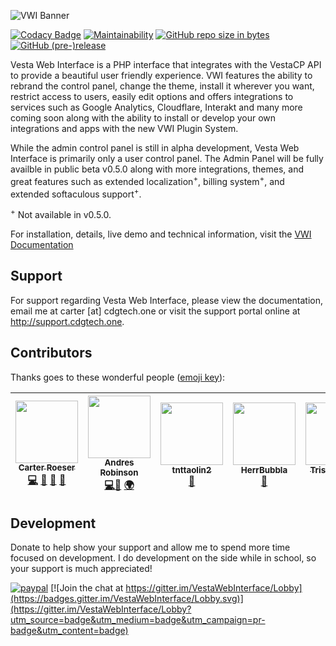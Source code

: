 ![VWI Banner](https://raw.githubusercontent.com/cdgco/VestaWebInterface/master/VWI%20Banner.png)

[![Codacy Badge](https://api.codacy.com/project/badge/Grade/7e9666795d6b4aa1a7838f7af599b720)](https://www.codacy.com/app/carter/VestaWebInterface?utm_source=github.com&amp;utm_medium=referral&amp;utm_content=cdgco/VestaWebInterface&amp;utm_campaign=Badge_Grade)
[![Maintainability](https://api.codeclimate.com/v1/badges/89b83ed998d2615a4bd6/maintainability)](https://codeclimate.com/github/cdgco/VestaWebInterface/maintainability)
[![GitHub repo size in bytes](https://img.shields.io/github/repo-size/cdgco/vestawebinterface.svg)](https://github.com/cdgco/VestaWebInterface/releases)
[![GitHub (pre-)release](https://img.shields.io/github/release/cdgco/vestawebinterface/all.svg)](https://github.com/cdgco/VestaWebInterface/releases)

Vesta Web Interface is a PHP interface that integrates with the VestaCP API to provide a beautiful user friendly experience. VWI features the ability to rebrand the control panel, change the theme, install it wherever you want, restrict access to users, easily edit options and offers integrations to services such as Google Analytics, Cloudflare, Interakt and many more coming soon along with the ability to install or develop your own integrations and apps with the new VWI Plugin System.

While the admin control panel is still in alpha development, Vesta Web Interface is primarily only a user control panel. The Admin Panel will be fully availble in public beta v0.5.0 along with more integrations, themes, and great features such as extended localization<sup>+</sup>, billing system<sup>+</sup>, and extended softaculous support<sup>+</sup>.

<sup>+</sup> Not available in v0.5.0.

For installation, details, live demo and technical information, visit the [VWI Documentation](http://cdgtech.one/vwi)

## Support

For support regarding Vesta Web Interface, please view the documentation, email me at carter [at] cdgtech.one or visit the support portal online at http://support.cdgtech.one.

## Contributors
Thanks goes to these wonderful people ([emoji key](https://github.com/kentcdodds/all-contributors#emoji-key)):
<!-- ALL-CONTRIBUTORS-LIST:START - Do not remove or modify this section -->
<!-- prettier-ignore -->
| [<img src="https://github.com/cdgco.png" width="100px;"/><br /><sub><b>Carter Roeser</b></sub>](https://github.com/cdgco)<br /> [💻](https://github.com/cdgco/VestaWebInterface/commits?author=cdgco "Code") [💬](#questions-cdgco "Answering Questions") [📖](#docs-cdgco "Documentation") [👀](#review-cdgco "Reviewed Pull Requests") | [<img src="https://github.com/andresrobinson.png" width="100px;"/><br /><sub><b>Andres Robinson</b></sub>](https://github.com/andresrobinson)<br />[💻](https://github.com/cdgco/VestaWebInterface/commits?author=andresrobinson "Code")[🤔](#ideas-andresrobinson "Ideas & Planning") [🌍](#translation-andresrobinson "Translation") | [<img src="https://github.com/tnttaolin2.png" width="100px;"/><br /><sub><b>tnttaolin2</b></sub>](https://github.com/tnttaolin2)<br />[🐛](https://github.com/cdgco/VestaWebInterface/issues?q=author%3Atnttaolin2 "Bug Reports") | [<img src="https://github.com/HerrBubbla.png" width="100px;"/><br /><sub><b>HerrBubbla</b></sub>](https://github.com/HerrBubbla)<br />[🤔](#ideas-HerrBubbla "Ideas & Planning") | [<img src="https://github.com/TristianK3604.png" width="100px;"/><br /><sub><b>Tristian Kelly</b></sub>](https://github.com/TristianK3604)<br />[🤔](#ideas-TristianK3604 "Ideas & Planning") |
| :---: | :---: | :---: | :---: | :---: |
<!-- ALL-CONTRIBUTORS-LIST:END -->

## Development

Donate to help show your support and allow me to spend more time focused on development.
I do development on the side while in school, so your support is much appreciated!

[![paypal](https://www.paypalobjects.com/en_US/i/btn/btn_donateCC_LG.gif)](http://paypal.me/CJREvents) [![Join the chat at https://gitter.im/VestaWebInterface/Lobby](https://badges.gitter.im/VestaWebInterface/Lobby.svg)](https://gitter.im/VestaWebInterface/Lobby?utm_source=badge&utm_medium=badge&utm_campaign=pr-badge&utm_content=badge)
